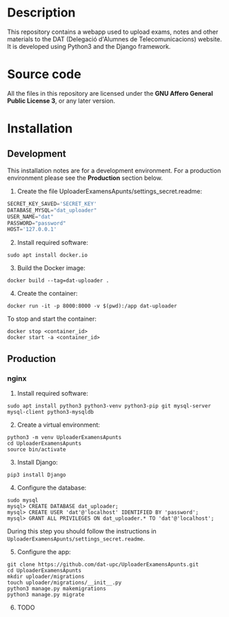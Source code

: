 # Description
This repository contains a webapp used to upload exams, notes and other materials to the DAT (Delegació d'Alumnes de Telecomunicacions) website. It is developed using Python3 and the Django framework.

# Source code
All the files in this repository are licensed under the **GNU Affero General Public License 3**, or any later version.

# Installation #
## Development ##
This installation notes are for a development environment. For a production environment please see the **Production** section below.

1. Create the file UploaderExamensApunts/settings_secret.readme:
```python
SECRET_KEY_SAVED='SECRET_KEY'
DATABASE_MYSQL="dat_uploader"
USER_NAME="dat"
PASSWORD="password"
HOST='127.0.0.1'
```

2. Install required software:
```
sudo apt install docker.io
```

3. Build the Docker image:
```
docker build --tag=dat-uploader .
```

4. Create the container:

```
docker run -it -p 8000:8000 -v $(pwd):/app dat-uploader
```

To stop and start the container:
```
docker stop <container_id>
docker start -a <container_id>
```

## Production ##
### nginx ###

1. Install required software:
```
sudo apt install python3 python3-venv python3-pip git mysql-server mysql-client python3-mysqldb
```

2. Create a virtual environment:
```
python3 -m venv UploaderExamensApunts
cd UploaderExamensApunts
source bin/activate
```

3. Install Django:
```
pip3 install Django
```

4. Configure the database:
```
sudo mysql
mysql> CREATE DATABASE dat_uploader;
mysql> CREATE USER 'dat'@'localhost' IDENTIFIED BY 'password';
mysql> GRANT ALL PRIVILEGES ON dat_uploader.* TO 'dat'@'localhost';
```
During this step you should follow the instructions in `UploaderExamensApunts/settings_secret.readme`.


5. Configure the app:
```
git clone https://github.com/dat-upc/UploaderExamensApunts.git
cd UploaderExamensApunts
mkdir uploader/migrations
touch uploader/migrations/__init__.py
python3 manage.py makemigrations
python3 manage.py migrate
```

6. TODO
